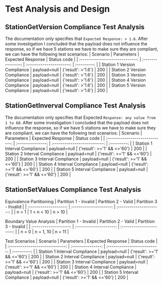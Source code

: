 # Test Analysis and Design
## StationGetVersion Compliance Test Analysis
The documentation only specifies that `Expected Response: > 1.6`.
After some investigation I concluded that the payload does not influence the response,
so if we have 5 stations we have to make sure they are compliant, we can have the following test scenarios:
| Scenario                        | Parameters        | Expected Response        | Status code |
| :-----------------------------: | :---------------: | :----------------------: | :---------: |
| Station 1 Version Compliance    | payload=null      | {'result': >'1.6'}       | 200         |
| Station 2 Version Compliance    | payload=null      | {'result': >'1.6'}       | 200         |
| Station 3 Version Compliance    | payload=null      | {'result': >'1.6'}       | 200         |
| Station 4 Version Compliance    | payload=null      | {'result': >'1.6'}       | 200         |
| Station 5 Version Compliance    | payload=null      | {'result': >'1.6'}       | 200         |

## StationGetInverval Compliance Test Analysis
The documentation only specifies that Expected `Response: any value from 1 to 60`.
After some investigation I concluded that the payload does not influence the response,
so if we have 5 stations we have to make sure they are compliant, we can have the following test scenarios:
| Scenario                        | Parameters        | Expected Response            | Status code |
| :-----------------------------: | :---------------: | :--------------------------: | :---------: |
| Station 1 Interval Compliance   | payload=null      | {'result': >='1' && <='60'}  | 200         |
| Station 2 Interval Compliance   | payload=null      | {'result': >='1' && <='60'}  | 200         |
| Station 3 Interval Compliance   | payload=null      | {'result': >='1' && <='60'}  | 200         |
| Station 4 Interval Compliance   | payload=null      | {'result': >='1' && <='60'}  | 200         |
| Station 5 Interval Compliance   | payload=null      | {'result': >='1' && <='60'}  | 200         |

## StationSetValues Compliance Test Analysis
Equivalence Partitioning
| Partition 1 - Invalid | Partition 2 - Valid    | Partition 3 - Invalid    |
| :-------------------: | :--------------------: | :----------------------: |
| n < 1                 | 1 < n < 10             | n > 10                   |

Boundary Value Analysis
| Partition 1 - Invalid | Partition 2 - Valid    | Partition 3 - Invalid    |
| :-------------------: | :--------------------: | :----------------------: |
| n = 0                 | n = 1, 10              | n = 11                   |

Test Scenarios
| Scenario                        | Parameters        | Expected Response            | Status code |
| :-----------------------------: | :---------------: | :--------------------------: | :---------: |
| Station 1 Interval Compliance   | payload=null      | {'result': >='1' && <='60'}  | 200         |
| Station 2 Interval Compliance   | payload=null      | {'result': >='1' && <='60'}  | 200         |
| Station 3 Interval Compliance   | payload=null      | {'result': >='1' && <='60'}  | 200         |
| Station 4 Interval Compliance   | payload=null      | {'result': >='1' && <='60'}  | 200         |
| Station 5 Interval Compliance   | payload=null      | {'result': >='1' && <='60'}  | 200         |